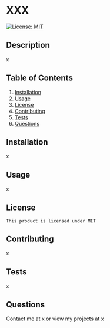 # XXX

  [![License: MIT](https://img.shields.io/badge/License-MIT-yellow.svg)](https://opensource.org/licenses/MIT)


## Description
x



## Table of Contents
1. [Installation](#installation)
2. [Usage](#usage)
3. [License](#license)
4. [Contributing](#contributing)
5. [Tests](#tests)
6. [Questions](#questions)

## Installation
x

## Usage
x

## License
    This product is licensed under MIT

## Contributing
x

## Tests
x

## Questions
Contact me at x or view my projects at x
